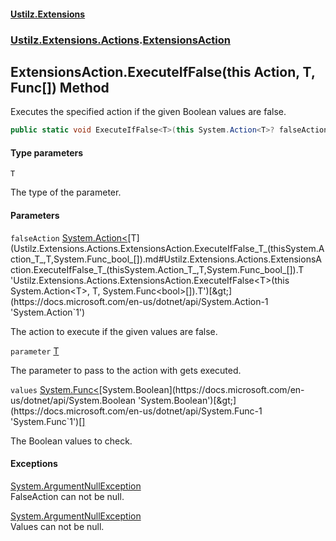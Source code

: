 #### [Ustilz.Extensions](index.md 'index')
### [Ustilz.Extensions.Actions](Ustilz.Extensions.Actions.md 'Ustilz.Extensions.Actions').[ExtensionsAction](Ustilz.Extensions.Actions.ExtensionsAction.md 'Ustilz.Extensions.Actions.ExtensionsAction')

## ExtensionsAction.ExecuteIfFalse<T>(this Action<T>, T, Func<bool>[]) Method

Executes the specified action if the given Boolean values are false.

```csharp
public static void ExecuteIfFalse<T>(this System.Action<T>? falseAction, T parameter, params System.Func<bool>[] values);
```
#### Type parameters

<a name='Ustilz.Extensions.Actions.ExtensionsAction.ExecuteIfFalse_T_(thisSystem.Action_T_,T,System.Func_bool_[]).T'></a>

`T`

The type of the parameter.
#### Parameters

<a name='Ustilz.Extensions.Actions.ExtensionsAction.ExecuteIfFalse_T_(thisSystem.Action_T_,T,System.Func_bool_[]).falseAction'></a>

`falseAction` [System.Action&lt;](https://docs.microsoft.com/en-us/dotnet/api/System.Action-1 'System.Action`1')[T](Ustilz.Extensions.Actions.ExtensionsAction.ExecuteIfFalse_T_(thisSystem.Action_T_,T,System.Func_bool_[]).md#Ustilz.Extensions.Actions.ExtensionsAction.ExecuteIfFalse_T_(thisSystem.Action_T_,T,System.Func_bool_[]).T 'Ustilz.Extensions.Actions.ExtensionsAction.ExecuteIfFalse<T>(this System.Action<T>, T, System.Func<bool>[]).T')[&gt;](https://docs.microsoft.com/en-us/dotnet/api/System.Action-1 'System.Action`1')

The action to execute if the given values are false.

<a name='Ustilz.Extensions.Actions.ExtensionsAction.ExecuteIfFalse_T_(thisSystem.Action_T_,T,System.Func_bool_[]).parameter'></a>

`parameter` [T](Ustilz.Extensions.Actions.ExtensionsAction.ExecuteIfFalse_T_(thisSystem.Action_T_,T,System.Func_bool_[]).md#Ustilz.Extensions.Actions.ExtensionsAction.ExecuteIfFalse_T_(thisSystem.Action_T_,T,System.Func_bool_[]).T 'Ustilz.Extensions.Actions.ExtensionsAction.ExecuteIfFalse<T>(this System.Action<T>, T, System.Func<bool>[]).T')

The parameter to pass to the action with gets executed.

<a name='Ustilz.Extensions.Actions.ExtensionsAction.ExecuteIfFalse_T_(thisSystem.Action_T_,T,System.Func_bool_[]).values'></a>

`values` [System.Func&lt;](https://docs.microsoft.com/en-us/dotnet/api/System.Func-1 'System.Func`1')[System.Boolean](https://docs.microsoft.com/en-us/dotnet/api/System.Boolean 'System.Boolean')[&gt;](https://docs.microsoft.com/en-us/dotnet/api/System.Func-1 'System.Func`1')[[]](https://docs.microsoft.com/en-us/dotnet/api/System.Array 'System.Array')

The Boolean values to check.

#### Exceptions

[System.ArgumentNullException](https://docs.microsoft.com/en-us/dotnet/api/System.ArgumentNullException 'System.ArgumentNullException')  
FalseAction can not be null.

[System.ArgumentNullException](https://docs.microsoft.com/en-us/dotnet/api/System.ArgumentNullException 'System.ArgumentNullException')  
Values can not be null.